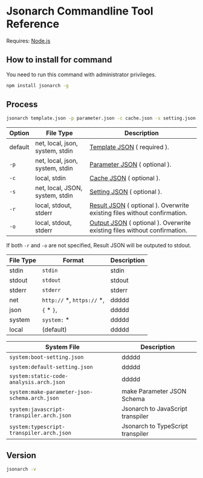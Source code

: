 # Jsonarch Commandline Tool Reference

Requires: [Node.js](https://nodejs.org/)

## How to install for command

You need to run this command with administrator privileges.

```sh
npm install jsonarch -g
```

## Process

```sh
jsonarch template.json -p parameter.json -c cache.json -s setting.json -r result.json -o output.json
```

|Option|File Type|Description|
|---|---|---|
|default|net, local, json, system, stdin|[Template JSON](./reference.md#template-json) ( required ).|
|`-p`|net, local, json, system, stdin|[Parameter JSON](./reference.md#parameter-json) ( optional ).|
|`-c`|local, stdin|[Cache JSON](./reference.md#cache-json) ( optional ).|
|`-s`|net, local, JSON, system, stdin|[Setting JSON](./reference.md#setting-json) ( optional ).|
|`-r`|local, stdout, stderr|[Result JSON](./reference.md#result-json) ( optional ). Overwrite existing files without confirmation.|
|`-o`|local, stdout, stderr|[Output JSON](./reference.md#output-json) ( optional ). Overwrite existing files without confirmation.|

If both `-r` and `-o` are not specified, Result JSON will be outputed to stdout.

|File Type|Format|Description|
|---|---|---|
|stdin|`stdin`|stdin|
|stdout|`stdout`|stdout|
|stderr|`stderr`|stderr|
|net|`http://` *, `https://` *,|ddddd|
|json|`{` * `}`,|ddddd|
|system|`system:` *|ddddd|
|local|(default)|ddddd|

|System File|Description|
|---|---|
|`system:boot-setting.json`|ddddd|
|`system:default-setting.json`|ddddd|
|`system:static-code-analysis.arch.json`|ddddd|
|`system:make-parameter-json-schema.arch.json`|make Parameter JSON Schema|
|`system:javascript-transpiler.arch.json`|Jsonarch to JavaScript transpiler|
|`system:typescript-transpiler.arch.json`|Jsonarch to TypeScript transpiler|

## Version

```sh
jsonarch -v
```
